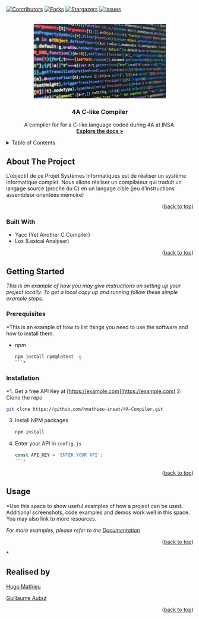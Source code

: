 <div id="top"></div>
<!--
*** Thanks for checking out the Best-README-Template. If you have a suggestion
*** that would make this better, please fork the repo and create a pull request
*** or simply open an issue with the tag "enhancement".
*** Don't forget to give the project a star!
*** Thanks again! Now go create something AMAZING! :D
-->



<!-- PROJECT SHIELDS -->
<!--
*** I'm using markdown "reference style" links for readability.
*** Reference links are enclosed in brackets [ ] instead of parentheses ( ).
*** See the bottom of this document for the declaration of the reference variables
*** for contributors-url, forks-url, etc. This is an optional, concise syntax you may use.
*** https://www.markdownguide.org/basic-syntax/#reference-style-links
-->
[![Contributors][contributors-shield]][contributors-url]
[![Forks][forks-shield]][forks-url]
[![Stargazers][stars-shield]][stars-url]
[![Issues][issues-shield]][issues-url]



<!-- PROJECT LOGO -->
<br />
<div align="center">
  <a href="https://github.com/hmathieu-insat/4A-Compiler">
    <img src="images/image_logo.jpg" alt="Logo" width="" height="200">
  </a>

<h3 align="center">4A C-like Compiler</h3>

  <p align="center">
    A compiler for for a C-like language coded during 4A at INSA.
    <br />
    <a href="https://github.com/hmathieu-insat/4A-Compiler"><strong>Explore the docs »</strong></a>
    <br>
  </p>
</div>



<!-- TABLE OF CONTENTS -->
<details>
  <summary>Table of Contents</summary>
  <ol>
    <li>
      <a href="#about-the-project">About The Project</a>
      <ul>
        <li><a href="#built-with">Built With</a></li>
      </ul>
    </li>
    <li>
      <a href="#getting-started">Getting Started</a>
      <ul>
        <li><a href="#prerequisites">Prerequisites</a></li>
        <li><a href="#installation">Installation</a></li>
      </ul>
    </li>
    <li><a href="#usage">Usage</a></li>
    <li><a href="#realised-by">Realised by</a></li>
  </ol>
</details>



<!-- ABOUT THE PROJECT -->
## About The Project


L’objectif de ce Projet Systèmes Informatiques est de réaliser un système informatique complet. 
Nous allons réaliser un compilateur qui traduit un langage source (proche du C) en un langage 
cible (jeu d’instructions assembleur orientées mémoire)

<p align="right">(<a href="#top">back to top</a>)</p>



### Built With

* Yacc (Yet Another C Compiler)
* Lex (Lexical Analyser)

<p align="right">(<a href="#top">back to top</a>)</p>



<!-- GETTING STARTED -->
## Getting Started

*This is an example of how you may give instructions on setting up your project locally.
To get a local copy up and running follow these simple example steps.*

### Prerequisites

*This is an example of how to list things you need to use the software and how to install them.
* npm
  ```sh
  npm install npm@latest -g
  ```*

### Installation

*1. Get a free API Key at [https://example.com](https://example.com)
2. Clone the repo
   ```sh
   git clone https://github.com/hmathieu-insat/4A-Compiler.git
   ```
3. Install NPM packages
   ```sh
   npm install
   ```
4. Enter your API in `config.js`
   ```js
   const API_KEY = 'ENTER YOUR API';
   ```*

<p align="right">(<a href="#top">back to top</a>)</p>



<!-- USAGE EXAMPLES -->
## Usage

*Use this space to show useful examples of how a project can be used. Additional screenshots, code examples and demos work well in this space. You may also link to more resources.

_For more examples, please refer to the [Documentation](https://example.com)_

<p align="right">(<a href="#top">back to top</a>)</p>*


<!-- Contributors -->
## Realised by

[Hugo Mathieu](https://github.com/hmathieu-insat)

[Guillaume Aubut](https://github.com/Ger0th)

<p align="right">(<a href="#top">back to top</a>)</p>


<!-- MARKDOWN LINKS & IMAGES -->
<!-- https://www.markdownguide.org/basic-syntax/#reference-style-links -->
[contributors-shield]: https://img.shields.io/github/contributors/hmathieu-insat/4A-Compiler?style=for-the-badge
[contributors-url]: https://github.com/hmathieu-insat/4A-Compiler/graphs/contributors
[forks-shield]: https://img.shields.io/github/forks/hmathieu-insat/4A-Compiler.svg?style=for-the-badge
[forks-url]: https://github.com/hmathieu-insat/4A-Compiler/network/members
[stars-shield]: https://img.shields.io/github/stars/hmathieu-insat/4A-Compiler.svg?style=for-the-badge
[stars-url]: https://github.com/hmathieu-insat/4A-Compiler/stargazers
[issues-shield]: https://img.shields.io/github/issues/hmathieu-insat/4A-Compiler.svg?style=for-the-badge
[issues-url]: https://github.com/hmathieu-insat/4A-Compiler/issues
[license-shield]: https://img.shields.io/github/license/hmathieu-insat/4A-Compiler.svg?style=for-the-badge
